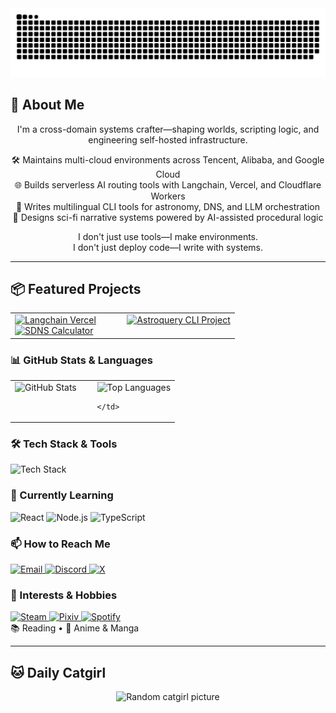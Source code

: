 <div align="center">

<picture>
  <source media="(prefers-color-scheme: dark)" srcset="https://github.com/inoribea/inoribea/raw/main/assets/github-snake-full-year-dark.svg">
  <source media="(prefers-color-scheme: light)" srcset="https://github.com/inoribea/inoribea/raw/main/assets/github-snake-full-year.svg">
   <img src="https://github.com/inoribea/inoribea/raw/main/assets/github-snake-full-year.svg" alt="Snake animation">
</picture>

</div>

## 👦 About Me

<div align="center">

I'm a cross-domain systems crafter—shaping worlds, scripting logic, and engineering self-hosted infrastructure.

🛠️ Maintains multi-cloud environments across Tencent, Alibaba, and Google Cloud  
🌐 Builds serverless AI routing tools with Langchain, Vercel, and Cloudflare Workers  
🧠 Writes multilingual CLI tools for astronomy, DNS, and LLM orchestration  
🌌 Designs sci-fi narrative systems powered by AI-assisted procedural logic  

I don't just use tools—I make environments.  
I don't just deploy code—I write with systems.

</div>

---

## 📦 Featured Projects

<div align="center">

<table>
  <tr>
    <td valign="top" width="50%">
      <a href="https://github.com/inoribea/langchain-vercel">
        <img src="https://github-readme-stats-inoribea.vercel.app/api/pin/?username=inoribea&repo=langchain-vercel&theme=transparent" alt="Langchain Vercel" />
      </a>
      <br/>
      <a href="https://github.com/inoribea/sdns-calculator">
        <img src="https://github-readme-stats-inoribea.vercel.app/api/pin/?username=inoribea&repo=sdns-calculator&theme=transparent" alt="SDNS Calculator" />
      </a>
    </td>
    <td valign="top" width="50%">
      <a href="https://github.com/inoribea/astroquery-cli">
        <img src="https://github-readme-stats-inoribea.vercel.app/api/pin/?username=inoribea&repo=astroquery-cli&theme=transparent" alt="Astroquery CLI Project" />
      </a>
    </td>
  </tr>
</table>

</div>


### 📊 GitHub Stats & Languages
<table>
  <tr>
    <td valign="top" width="50%">
      <img src="https://github-readme-stats-inoribea.vercel.app/api?username=inoribea&show_icons=true&show=reviews,discussions_started,discussions_answered,prs_merged,prs_merged_percentage&include_all_commits=true&rank_icon=percentile&theme=transparent" alt="GitHub Stats" />
    </td>
    <td valign="top" width="50%">
      <img src="https://github-readme-stats-inoribea.vercel.app/api/top-langs/?username=inoribea&layout=compact&theme=transparent" alt="Top Languages" />
      <br/>

    </td>
  </tr>
</table>

### 🛠️ Tech Stack & Tools
<img src="https://skillicons.dev/icons?i=html,css,js,python,git,github,vscode,discord" alt="Tech Stack" />

### 🌱 Currently Learning
<img src="https://img.shields.io/badge/React-61DAFB?style=for-the-badge&logo=react&logoColor=black" alt="React"/>
<img src="https://img.shields.io/badge/Node.js-339933?style=for-the-badge&logo=nodedotjs&logoColor=white" alt="Node.js"/>
<img src="https://img.shields.io/badge/TypeScript-3178C6?style=for-the-badge&logo=typescript&logoColor=white" alt="TypeScript"/>

### 📫 How to Reach Me
<a href="mailto:inoribea@outlook.com">
<img src="https://img.shields.io/badge/Email-D14836?style=for-the-badge&logo=gmail&logoColor=white" alt="Email"/>
</a>
<a href="https://discord.gg/inoribea">
<img src="https://img.shields.io/badge/Discord-5865F2?style=for-the-badge&logo=discord&logoColor=white" alt="Discord"/>
</a>
<a href="https://x.com/inoribea">
<img src="https://img.shields.io/badge/X-000000?style=for-the-badge&logo=x&logoColor=white" alt="X"/>
</a>

### 🎯 Interests & Hobbies
<a href="https://steamcommunity.com/id/inoribea/">
<img src="https://img.shields.io/badge/Steam-000000?style=for-the-badge&logo=steam&logoColor=white" alt="Steam"/>
</a>
<a href="https://www.pixiv.net/users/inoribea">
<img src="https://img.shields.io/badge/Pixiv-0096FA?style=for-the-badge&logo=pixiv&logoColor=white" alt="Pixiv"/>
</a>
<a href="https://open.spotify.com/user/ryulwnu88w5ddgg1gc29kbh63">
<img src="https://img.shields.io/badge/Spotify-1ED760?style=for-the-badge&logo=spotify&logoColor=white" alt="Spotify"/>
</a>
<br/>
📚 Reading • 🌸 Anime & Manga

</div>

---

## 🐱 Daily Catgirl
<div align="center">
  <img src="https://api.suyanw.cn/api/mao/" alt="Random catgirl picture"/>
